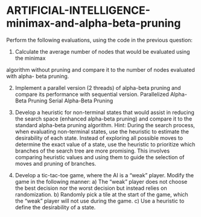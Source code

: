 # ARTIFICIAL-INTELLIGENCE-minimax-and-alpha-beta-pruning

Perform the following evaluations, using the code in the previous question:
1) Calculate the average number of nodes that would be evaluated using the minimax

algorithm without pruning and compare it to the number of nodes evaluated with alpha-
beta pruning.


2) Implement a parallel version (2 threads) of alpha-beta pruning and compare its
performance with sequential version.
Parallelized Alpha-Beta Pruning Serial Alpha-Beta Pruning


3) Develop a heuristic for non-terminal states that would assist in reducing the search
space (enhanced alpha-beta pruning) and compare it to the standard alpha-beta pruning
algorithm.
Hint: During the search process, when evaluating non-terminal states, use the heuristic to
estimate the desirability of each state. Instead of exploring all possible moves to determine the
exact value of a state, use the heuristic to prioritize which branches of the search tree are more
promising. This involves comparing heuristic values and using them to guide the selection of
moves and pruning of branches.


4) Develop a tic-tac-toe game, where the AI is a “weak” player. Modify the game in the
following manner:
a) The “weak” player does not choose the best decision nor the worst decision but
instead relies on randomization.
b) Randomly pick a tile at the start of the game, which the “weak” player will not use
during the game.
c) Use a heuristic to define the desirability of a state.
